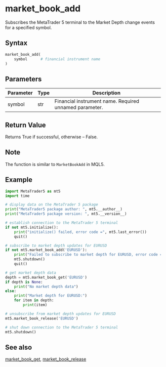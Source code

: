 # market_book_add

Subscribes the MetaTrader 5 terminal to the Market Depth change events for a specified symbol.

## Syntax

```python
market_book_add(
    symbol      # financial instrument name
)
```

## Parameters

| Parameter | Type | Description |
|-----------|------|-------------|
| symbol | str | Financial instrument name. Required unnamed parameter. |

## Return Value

Returns True if successful, otherwise – False.

## Note

The function is similar to `MarketBookAdd` in MQL5.

## Example

```python
import MetaTrader5 as mt5
import time

# display data on the MetaTrader 5 package
print("MetaTrader5 package author: ", mt5.__author__)
print("MetaTrader5 package version: ", mt5.__version__)

# establish connection to the MetaTrader 5 terminal
if not mt5.initialize():
    print("initialize() failed, error code =", mt5.last_error())
    quit()

# subscribe to market depth updates for EURUSD
if not mt5.market_book_add('EURUSD'):
    print("Failed to subscribe to market depth for EURUSD, error code =", mt5.last_error())
    mt5.shutdown()
    quit()

# get market depth data
depth = mt5.market_book_get('EURUSD')
if depth is None:
    print("No market depth data")
else:
    print("Market depth for EURUSD:")
    for item in depth:
        print(item)

# unsubscribe from market depth updates for EURUSD
mt5.market_book_release('EURUSD')

# shut down connection to the MetaTrader 5 terminal
mt5.shutdown()
```

## See also

[market_book_get](market_book_get.md), [market_book_release](market_book_release.md) 